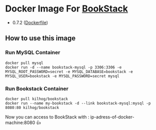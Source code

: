 # Docker Image For [BookStack](https://github.com/ssddanbrown/BookStack)

* 0.7.2 ([Dockerfile](https://github.com/Kilhog/docker-bookstack/blob/master/Dockerfile))

## How to use this image

### Run MySQL Container
```
docker pull mysql
docker run -d --name bookstack-mysql -p 3306:3306 -e MYSQL_ROOT_PASSWORD=secret -e MYSQL_DATABASE=bookstack -e MYSQL_USER=bookstack -e MYSQL_PASSWORD=secret mysql
```
### Run Bookstack Container
```
docker pull kilhog/bookstack
docker run --name my-bookstack -d --link bookstack-mysql:mysql -p 8080:80 kilhog/bookstack
```

Now you can access to BookStack with : ip-adress-of-docker-machine:8080 👍
